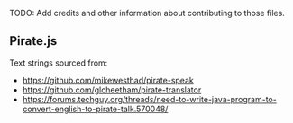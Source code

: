 TODO: Add credits and other information about contributing to those files.


## Pirate.js

Text strings sourced from:
- https://github.com/mikewesthad/pirate-speak
- https://github.com/glcheetham/pirate-translator
- https://forums.techguy.org/threads/need-to-write-java-program-to-convert-english-to-pirate-talk.570048/
